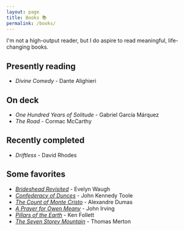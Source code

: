```yaml
---
layout: page
title: Books 📚
permalink: /books/
---
```

I'm not a high-output reader, but I do aspire to read meaningful, life-changing books.

## Presently reading
- *Divine Comedy* - Dante Alighieri

## On deck
- *One Hundred Years of Solitude* - Gabriel García Márquez
- *The Road* - Cormac McCarthy

## Recently completed
- *Driftless* - David Rhodes

## Some favorites
- [*Brideshead Revisited*](https://www.google.com/books/edition/Brideshead_Revisited/mAjbDwAAQBAJ) - Evelyn Waugh
- [*Confederacy of Dunces*](https://www.google.com/books/edition/A_Confederacy_of_Dunces/WM6OztAsYWQC?hl=en&gbpv=0) - John Kennedy Toole
- [*The Count of Monte Cristo*](https://www.google.com/books/edition/The_Count_of_Monte_Cristo/RyEEAAAAQAAJ?hl=en&gbpv=0) - Alexandre Dumas
- [*A Prayer for Owen Meany*](https://www.google.com/books/edition/A_Prayer_for_Owen_Meany/pcCpqpWPKrkC?hl=en&gbpv=0) - John Irving
- [*Pillars of the Earth*](https://www.google.com/books/edition/_/QYYQDAAAQBAJ?hl=en&sa=X&ved=2ahUKEwit84DyoZLwAhXxhK0KHY5bDaUQ7_IDMB16BAgNEAU) - Ken Follett
- [*The Seven Storey Mountain*](https://www.google.com/books/edition/The_Seven_Storey_Mountain/SIZiPwAACAAJ?hl=en&kptab=overview) - Thomas Merton